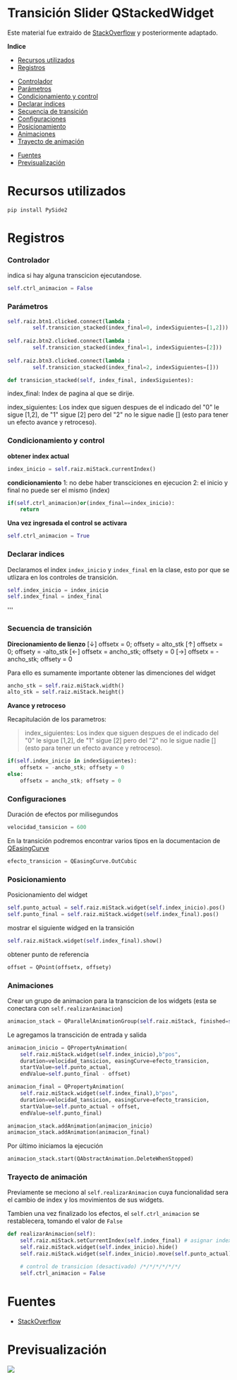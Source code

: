 
# Transición Slider QStackedWidget

Este material fue extraido de [StackOverflow](https://stackoverflow.com/questions/52596386/slide-qstackedwidget-page "StackOverflow") y posteriormente adaptado.

**Indice**
  * [Recursos utilizados](#recursos-utilizados)
  * [Registros](#registros)
-  [Controlador](#controlador)
-  [Parámetros](#parámetros)
-  [Condicionamiento y control](#condicionamiento-y-control)
-  [Declarar indices](#declarar-indices)
-  [Secuencia de transición](#secuencia-de-transición)
-  [Configuraciones](#configuraciones)
-  [Posicionamiento](#posicionamiento)
-  [Animaciones](#animaciones)
-  [Trayecto de animación](#trayecto-de-animación)
  * [Fuentes](#fuentes)
  * [Previsualización](#previsualización)

# Recursos utilizados

`pip install PySide2`

# Registros


### Controlador

indica si hay alguna transcicion ejecutandose.
```python
self.ctrl_animacion = False
```

### Parámetros
```python
self.raiz.btn1.clicked.connect(lambda : 
        self.transicion_stacked(index_final=0, indexSiguientes=[1,2]))
		
self.raiz.btn2.clicked.connect(lambda : 
        self.transicion_stacked(index_final=1, indexSiguientes=[2]))
		
self.raiz.btn3.clicked.connect(lambda : 
        self.transicion_stacked(index_final=2, indexSiguientes=[]))
```

```python
def transicion_stacked(self, index_final, indexSiguientes):
```

index_final: 
Index de pagina al que se dirije.

index_siguientes: 
Los index que siguen despues de el indicado del "0" le sigue [1,2], de "1" sigue [2]  pero del "2" no le sigue nadie [] (esto para tener un efecto avance y retroceso).

### Condicionamiento y control

**obtener index actual**

```python
index_inicio = self.raiz.miStack.currentIndex()
```

**condicionamiento**
1: no debe haber transciciones en ejecucion
2: el inicio y final no puede ser el mismo (index)

```python
if(self.ctrl_animacion)or(index_final==index_inicio):
    return
```

**Una vez ingresada el control se activara**

```python
self.ctrl_animacion = True
```

### Declarar indices

Declaramos el index `index_inicio` y `index_final` en la clase, esto por que se utlizara en los controles de transición.

```python
self.index_inicio = index_inicio
self.index_final = index_final
```


'''
### Secuencia de transición

**Direcionamiento de lienzo**
[↓] offsetx = 0; offsety = alto_stk
[↑] offsetx = 0; offsety = -alto_stk
[←] offsetx = ancho_stk; offsety = 0
[→] offsetx = -ancho_stk; offsety = 0

Para ello es sumamente importante obtener las dimenciones del widget

```python
ancho_stk = self.raiz.miStack.width()
alto_stk = self.raiz.miStack.height()
```

**Avance y retroceso**

Recapitulación de los parametros:

> index_siguientes: 
Los index que siguen despues de el indicado del "0" le sigue [1,2], de "1" sigue [2]  pero del "2" no le sigue nadie [] (esto para tener un efecto avance y retroceso).

```python
if(self.index_inicio in indexSiguientes):
    offsetx = -ancho_stk; offsety = 0
else:
    offsetx = ancho_stk; offsety = 0
```

### Configuraciones

Duración de efectos por milisegundos

```python
velocidad_tansicion = 600
```

En la transición podremos encontrar varios tipos en la documentacion de [QEasingCurve](https://doc.qt.io/qt-5/.html#Type-enum "QEasingCurve")

```python
efecto_transicion = QEasingCurve.OutCubic
```

### Posicionamiento

Posicionamiento del widget
```python
self.punto_actual = self.raiz.miStack.widget(self.index_inicio).pos()
self.punto_final = self.raiz.miStack.widget(self.index_final).pos()
```
mostrar el siguiente widged en la transición

```python
self.raiz.miStack.widget(self.index_final).show()
```

obtener punto de referencia

```python
offset = QPoint(offsetx, offsety)
```

### Animaciones

Crear un grupo de animacion para la transcicion de los widgets (esta se conectara con `self.realizarAnimacion`)

```python
animacion_stack = QParallelAnimationGroup(self.raiz.miStack, finished=self.realizarAnimacion)
```
Le agregamos la transcición de  entrada y salida

```python
animacion_inicio = QPropertyAnimation(
    self.raiz.miStack.widget(self.index_inicio),b"pos",
    duration=velocidad_tansicion, easingCurve=efecto_transicion,
    startValue=self.punto_actual,
    endValue=self.punto_final - offset)

animacion_final = QPropertyAnimation(
    self.raiz.miStack.widget(self.index_final),b"pos",
    duration=velocidad_tansicion, easingCurve=efecto_transicion,
    startValue=self.punto_actual + offset,
    endValue=self.punto_final)

animacion_stack.addAnimation(animacion_inicio)
animacion_stack.addAnimation(animacion_final)
```

Por último iniciamos la ejecución

```python
animacion_stack.start(QAbstractAnimation.DeleteWhenStopped)
```


### Trayecto de animación

Previamente se meciono al `self.realizarAnimacion` cuya funcionalidad sera el cambio de index y los movimientos de sus widgets.

Tambien una vez finalizado los efectos, el `self.ctrl_animacion` se restablecera, tomando el valor de `False`

```python
def realizarAnimacion(self):
    self.raiz.miStack.setCurrentIndex(self.index_final) # asignar index
    self.raiz.miStack.widget(self.index_inicio).hide()
    self.raiz.miStack.widget(self.index_inicio).move(self.punto_actual)

    # control de transicion (desactivado) /*/*/*/*/*/*/
    self.ctrl_animacion = False
```

# Fuentes

- [StackOverflow](https://stackoverflow.com/questions/52596386/slide-qstackedwidget-page "StackOverflow")

# Previsualización

![](https://1.bp.blogspot.com/-GHYa_LbYMGY/YFy63HczgBI/AAAAAAAAAJw/CBAEX-qohugFUMOOXBB7sqMlh1AtyMdQACLcBGAsYHQ/s1600/12461241.gif)